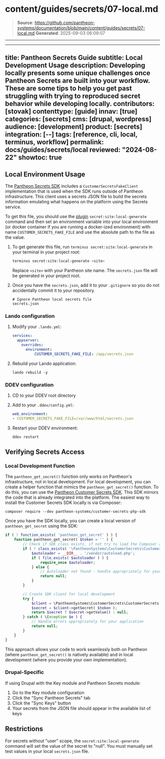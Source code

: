# content/guides/secrets/07-local.md

> **Source**: https://github.com/pantheon-systems/documentation/blob/main/content/guides/secrets/07-local.md
> **Generated**: 2025-09-03 06:09:07

---

---
title: Pantheon Secrets Guide
subtitle: Local Development Usage
description: Developing locally presents some unique challenges once Pantheon Secrets are built into your workflow. These are some tips to help you get past struggling with trying to reproduced secret behavior while developing locally.
contributors: [stovak]
contenttype: [guide]
innav: [true]
categories: [secrets]
cms: [drupal, wordpress]
audience: [development]
product: [secrets]
integration: [--]
tags: [reference, cli, local, terminus, workflow]
permalink: docs/guides/secrets/local
reviewed: "2024-08-22"
showtoc: true
---
## Local Environment Usage

The [Pantheon Secrets SDK](https://github.com/pantheon-systems/customer-secrets-php-sdk) includes a `CustomerSecretsFakeClient` implementation that is used when the SDK runs outside of Pantheon infrastructure. This client uses a secrets JSON file to build the secrets information emulating what happens on the platform using the Secrets service.

To get this file, you should use the [plugin](https://github.com/pantheon-systems/terminus-secrets-manager-plugin/) `secret:site:local-generate` command and then set an environment variable into your local environment (or docker container if you are running a docker-ized environment) with name `CUSTOMER_SECRETS_FAKE_FILE` and use the absolute path to the file as the value.

1.  To get generate this file, run `terminus secret:site:local-generate` in your terminal in your project root:

    ```bash
    terminus secret:site:local-generate <site>
    ```

    Replace `<site>` with your Pantheon site name. The `secrets.json` file will be generated in your project root.

1. Once you have the `secrets.json`, add it to your `.gitignore` so you do not accidentally commit it to your repository.

    ```text
    # Ignore Pantheon local secrets file
    secrets.json
    ```

### Lando configuration

1. Modify your `.lando.yml`:
    ```yaml
    services:
      appserver:
        overrides:
          environment:
              CUSTOMER_SECRETS_FAKE_FILE: /app/secrets.json
    ```

1. Rebuild your Lando application:
    ```bash{promptUser: user}
    lando rebuild -y
    ```

### DDEV configuration

1. CD to your DDEV root directory
1. Add to your `.ddev/config.yml`:
    ```yaml
    web_environment:
    - CUSTOMER_SECRETS_FAKE_FILE=/var/www/html/secrets.json
    ```

1. Restart your DDEV environment:
    ```bash{promptUser: user}
    ddev restart
    ```

## Verifying Secrets Access

### Local Development Function

The `pantheon_get_secret()` function only works on Pantheon's infrastructure, not in local development.  For local development, you can create a helper function that mimics the `pantheon_get_secret()` function. To do this, you can use the [Pantheon Customer Secrets SDK](https://github.com/pantheon-systems/customer-secrets-php-sdk). This SDK mirrors the code that is already integrated into the platform. The easiest way to install the Customer Secrets SDK locally is via Composer:

```bash{promptUser: user}
composer require --dev pantheon-systems/customer-secrets-php-sdk
```

Once you have the SDK locally, you can create a local version of `pantheon_get_secret` using the SDK:

```php
if ( ! function_exists( 'pantheon_get_secret' ) ) {
    function pantheon_get_secret( $token = '' ) {
        // Check if SDK class exists, if not try to load the Composer autoloader.
        if ( ! class_exists( '\PantheonSystems\CustomerSecrets\CustomerSecrets' ) ) {
            $autoloader = __DIR__ . '/vendor/autoload.php';
			if ( file_exists( $autoloader ) ) {
				require_once $autoloader;
			} else {
                // Autoloader not found - handle appropriately for your application.
                return null;
            }
        }

        // Create SDK client for local development
		try {
			$client = \PantheonSystems\CustomerSecrets\CustomerSecrets::create()->getClient();
			$secret = $client->getSecret( $token );
			return $secret ? $secret->getValue() : null;
		} catch ( \Exception $e ) {
            // Handle errors appropriately for your application
			return null;
		}
    }
}
```

This approach allows your code to work seamlessly both on Pantheon (where `pantheon_get_secret()` is natively available) and in local development (where you provide your own implementation).

### Drupal-Specific
If using Drupal with the Key module and Pantheon Secrets module:
1. Go to the Key module configuration
2. Click the "Sync Pantheon Secrets" tab
3. Click the "Sync Keys" button
4. Your secrets from the JSON file should appear in the available list of keys

## Restrictions
For secrets without "user" scope, the `secret:site:local-generate` command will set the value of the secret to "null". You must manually set test values in your local `secrets.json` file.

